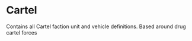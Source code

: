 # Cartel

Contains all Cartel faction unit and vehicle definitions.
Based around drug cartel forces
